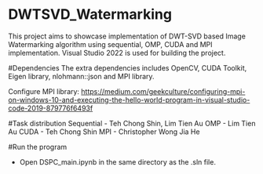 # DWTSVD_Watermarking

This project aims to showcase implementation of DWT-SVD based Image Watermarking algorithm using sequential, OMP, CUDA and MPI implementation. 
Visual Studio 2022 is used for building the project. 

#Dependencies
The extra dependencies includes OpenCV, CUDA Toolkit, Eigen library, nlohmann::json and MPI library.

Configure MPI library: https://medium.com/geekculture/configuring-mpi-on-windows-10-and-executing-the-hello-world-program-in-visual-studio-code-2019-879776f6493f 

#Task distribution
Sequential - Teh Chong Shin, Lim Tien Au
OMP - Lim Tien Au
CUDA - Teh Chong Shin
MPI - Christopher Wong Jia He 

#Run the program
- Open DSPC_main.ipynb in the same directory as the .sln file.